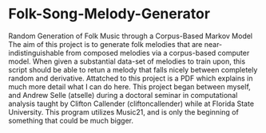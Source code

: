 # Folk-Song-Melody-Generator
Random Generation of Folk Music through a Corpus-Based Markov Model
The aim of this project is to generate folk melodies that are near-indistinguishable from composed melodies via a corpus-based computer model.
When given a substantial data-set of melodies to train upon, this script should be able to retun a melody that falls nicely between
completely random and derivative. Attatched to this project is a PDF which explains in much more detail what I can do here. This project 
began between myself, and Andrew Selle (atselle) during a doctoral seminar in computational analysis taught by Clifton Callender (cliftoncallender) while at Florida State University. This program utilizes Music21, and is only the beginning of something that could be much bigger.
